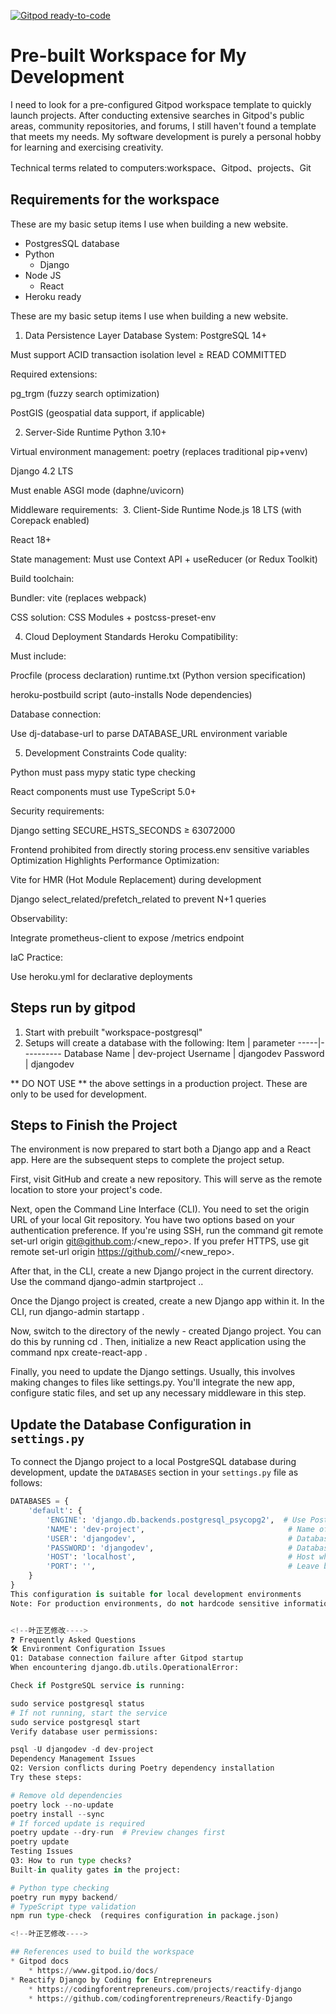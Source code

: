 [![Gitpod ready-to-code](https://img.shields.io/badge/Gitpod-ready--to--code-blue?logo=gitpod)](https://gitpod.io/#https://github.com/sizhky/sample-django-project/)


<!--韦俊的修改的内容-->

# Pre-built Workspace for My Development
I need to look for a pre-configured Gitpod workspace template to quickly launch projects. 
After conducting extensive searches in Gitpod's public areas, community repositories, 
and forums, I still haven't found a template that meets my needs. My software development is purely a personal hobby for learning and exercising creativity.

Technical terms related to computers:workspace、Gitpod、projects、Git

<!--韦俊的修改的内容-->


<!--赵毅翻译的内容-->

## Requirements for the workspace
These are my basic setup items I use when building a new website.

* PostgresSQL database
* Python
    * Django
* Node JS
    * React
* Heroku ready

<!--赵毅翻译的内容-->

<!--江桂锦翻译-->
These are my basic setup items I use when building a new website.

1. Data Persistence Layer
Database System: PostgreSQL 14+

Must support ACID transaction isolation level ≥ READ COMMITTED

Required extensions:

pg_trgm (fuzzy search optimization)

PostGIS (geospatial data support, if applicable)

2. Server-Side Runtime
Python 3.10+

Virtual environment management: poetry (replaces traditional pip+venv)

Django 4.2 LTS

Must enable ASGI mode (daphne/uvicorn)

Middleware requirements:
 3. Client-Side Runtime
Node.js 18 LTS (with Corepack enabled)

React 18+

State management: Must use Context API + useReducer (or Redux Toolkit)

Build toolchain:

Bundler: vite (replaces webpack)

CSS solution: CSS Modules + postcss-preset-env

4. Cloud Deployment Standards
Heroku Compatibility:

Must include:

Procfile (process declaration)
runtime.txt (Python version specification)

heroku-postbuild script (auto-installs Node dependencies)

Database connection:

Use dj-database-url to parse DATABASE_URL environment variable

5. Development Constraints
Code quality:

Python must pass mypy static type checking

React components must use TypeScript 5.0+

Security requirements:

Django setting SECURE_HSTS_SECONDS ≥ 63072000

Frontend prohibited from directly storing process.env sensitive variables
Optimization Highlights
Performance Optimization:

Vite for HMR (Hot Module Replacement) during development

Django select_related/prefetch_related to prevent N+1 queries

Observability:

Integrate prometheus-client to expose /metrics endpoint

IaC Practice:

Use heroku.yml for declarative deployments
<!--江桂锦翻译-->







## Steps run by gitpod
<!-- 杨常佑翻译的内容 -->
1. Start with prebuilt "workspace-postgresql"
2. Setups will create a database with the following:
    Item | parameter
    -----|----------
    Database Name | dev-project
    Username | djangodev
    Password | djangodev

** DO NOT USE ** the above settings in a production project. These are only to be used for development.
<!-- 杨常佑翻译的内容-->



<!--全俊召修改---->
## Steps to Finish the Project
The environment is now prepared to start both a Django app and a React app. Here are the subsequent steps to complete the project setup.

First, visit GitHub and create a new repository. This will serve as the remote location to store your project's code.

Next, open the Command Line Interface (CLI). You need to set the origin URL of your local Git repository. You have two options based on your authentication preference. If you're using SSH, run the command git remote set-url origin git@github.com:<username>/<new_repo>. If you prefer HTTPS, use git remote set-url origin https://github.com/<username>/<new_repo>.

After that, in the CLI, create a new Django project in the current directory. Use the command django-admin startproject <project name> ..

Once the Django project is created, create a new Django app within it. In the CLI, run django-admin startapp <app name>.

Now, switch to the directory of the newly - created Django project. You can do this by running cd <project name>. Then, initialize a new React application using the command npx create-react-app <react app name>.

Finally, you need to update the Django settings. Usually, this involves making changes to files like settings.py. You'll integrate the new app, configure static files, and set up any necessary middleware in this step.
<!--全俊召修改---->

##  Update the Database Configuration in `settings.py`
<!--卢奕成修改---->
To connect the Django project to a local PostgreSQL database during development, update the `DATABASES` section in your `settings.py` file as follows:

```python
DATABASES = {
    'default': {
        'ENGINE': 'django.db.backends.postgresql_psycopg2',  # Use PostgreSQL as the database backend
        'NAME': 'dev-project',                                # Name of the PostgreSQL database
        'USER': 'djangodev',                                  # Database user
        'PASSWORD': 'djangodev',                              # Database password
        'HOST': 'localhost',                                  # Host where PostgreSQL is running
        'PORT': '',                                           # Leave blank to use default PostgreSQL port (5432)
    }
}
This configuration is suitable for local development environments
Note: For production environments, do not hardcode sensitive information like usernames and passwords in settings.py. Instead, use environment variables or a separate configuration management system.       <!--卢奕成修改---->


<!--叶正艺修改---->
❓ Frequently Asked Questions
🛠️ Environment Configuration Issues
Q1: Database connection failure after Gitpod startup
When encountering django.db.utils.OperationalError:

Check if PostgreSQL service is running:

sudo service postgresql status  
# If not running, start the service  
sudo service postgresql start  
Verify database user permissions:

psql -U djangodev -d dev-project  
Dependency Management Issues
Q2: Version conflicts during Poetry dependency installation
Try these steps:

# Remove old dependencies  
poetry lock --no-update  
poetry install --sync  
# If forced update is required  
poetry update --dry-run  # Preview changes first  
poetry update  
Testing Issues
Q3: How to run type checks?
Built-in quality gates in the project:

# Python type checking  
poetry run mypy backend/  
# TypeScript type validation  
npm run type-check  (requires configuration in package.json)  

<!--叶正艺修改---->

## References used to build the workspace
* Gitpod docs
    * https://www.gitpod.io/docs/
* Reactify Django by Coding for Entrepreneurs
    * https://codingforentrepreneurs.com/projects/reactify-django
    * https://github.com/codingforentrepreneurs/Reactify-Django


